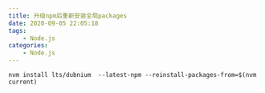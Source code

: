 ```yaml
---
title: 升级npm后重新安装全局packages
date: 2020-09-05 22:05:18
tags:
    - Node.js
categories:
    - Node.js
---
```



```shell
nvm install lts/dubnium  --latest-npm --reinstall-packages-from=$(nvm current)
```
